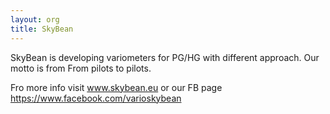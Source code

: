 ```yaml
---
layout: org
title: SkyBean
---
```

SkyBean is developing variometers for PG/HG with different approach.
Our motto is from From pilots to pilots.

Fro more info visit www.skybean.eu
or our FB page https://www.facebook.com/varioskybean



